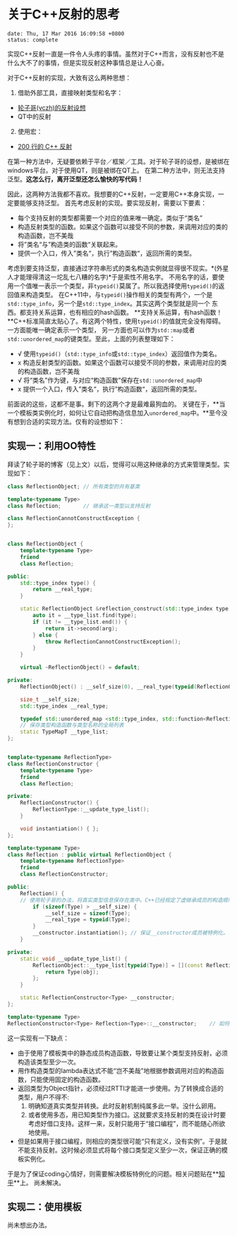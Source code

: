 # 关于C++反射的思考
```{metadata}
date: Thu, 17 Mar 2016 16:09:58 +0800
status: complete
```

实现C++反射一直是一件令人头疼的事情。虽然对于C++而言，没有反射也不是什么大不了的事情，但是实现反射这种事情总是让人心奋。

对于C++反射的实现，大致有这么两种思想：

1. 借助外部工具，直接映射类型和名字：
  * [轮子哥(vczh)的反射设想](http://www.cppblog.com/vczh/archive/2012/01/11/164003.html)
  * QT中的反射
2. 使用宏：
  * [200 行的 C++ 反射](https://www.clarkok.com/blog/2015/03/09/200-%E8%A1%8C%E7%9A%84-C-%E5%8F%8D%E5%B0%84/)

在第一种方法中，无疑要依赖于平台／框架／工具。对于轮子哥的设想，是被绑在windows平台。对于使用QT，则是被绑在QT上。
在第二种方法中，则无法支持泛型。**这怎么行，离开泛型还怎么愉快的写代码！**

因此，这两种方法我都不喜欢。我想要的C++反射，一定要用C++本身实现，一定要能够支持泛型。
首先考虑反射的实现。要实现反射，需要以下要素：

* 每个支持反射的类型都需要一个对应的值来唯一确定。类似于“类名”
* 构造反射类型的函数。如果这个函数可以接受不同的参数，来调用对应的类的构造函数，岂不美哉
* 将”类名“与”构造类的函数“关联起来。
* 提供一个入口，传入”类名“，执行”构造函数“，返回所需的类型。

考虑到要支持泛型，直接通过字符串形式的类名构造实例就显得很不现实。*(外星人才能理得清这一坨乱七八糟的名字)*于是索性不用名字。
不用名字的话，要使用一个值唯一表示一个类型，非`typeid()`莫属了。所以我选择使用`typeid()`的返回值来构造类型。
在C++11中，与`typeid()`操作相关的类型有两个，一个是`std::type_info`，另一个是`std::type_index`。其实这两个类型就是同一个
东西。都支持关系运算，也有相应的hash函数。
**支持关系运算，有hash函数！**C++标准简直太贴心了。有这两个特性，使用`typeid()`的值就完全没有障碍。一方面能唯一确定表示一个类型，
另一方面也可以作为`std::map`或者`std::unordered_map`的键类型。至此，上面的列表整理如下：

* √ 使用`typeid()`（`std::type_info`或`std::type_index`）返回值作为类名。
* x 构造反射类型的函数。如果这个函数可以接受不同的参数，来调用对应的类的构造函数，岂不美哉
* √ 将“类名”作为键，与对应“构造函数”保存在`std::unordered_map`中
* x 提供一个入口，传入”类名“，执行”构造函数“，返回所需的类型。

前面说的这些，这都不是事。剩下的这两个才是最难最狗血的。
关键在于，**当一个模板类实例化时，如何让它自动把构造信息加入`unordered_map`中。**至今没有想到合适的实现方法。仅有的设想如下：

## 实现一：利用OO特性
拜读了轮子哥的博客（见上文）以后，觉得可以用这种继承的方式来管理类型。实现如下：
```c++
class ReflectionObject; // 所有类型的共有基类

template<typename Type>
class Reflection;		// 继承这一类型以支持反射

class ReflectionCannotConstructException {
};


class ReflectionObject {
    template<typename Type>
    friend
    class Reflection;

public:
    std::type_index type() {
        return __real_type;
    }

    static ReflectionObject &reflection_construct(std::type_index type, const ReflectionObject &arg) {
        auto it = __type_list.find(type);
        if (it != __type_list.end()) {
            return it->second(arg);
        } else {
            throw ReflectionCannotConstructException();
        }
    }

    virtual ~ReflectionObject() = default;

private:
    ReflectionObject() : __self_size(0), __real_type(typeid(ReflectionObject)) { }

    size_t __self_size;
    std::type_index __real_type;

    typedef std::unordered_map <std::type_index, std::function<ReflectionObject &(const ReflectionObject &)>> TypeMapT;
    // 保存类型构造函数与类型名称的全局列表
    static TypeMapT __type_list;
};


template<typename ReflectionType>
class ReflectionConstructor {
    template<typename Type>
    friend
    class Reflection;

private:
    ReflectionConstructor() {
        ReflectionType::__update_type_list();
    }

    void instantiation() { };
};

template<typename Type>
class Reflection : public virtual ReflectionObject {
    template<typename ReflectionType>
    friend
    class ReflectionConstructor;

public:
    Reflection() {
    // 使用轮子哥的办法，将真实类型信息保存在类中。C++已经规定了虚继承成员的构造顺序，所以理论上可以不做size判断。尚未测试。
        if (sizeof(Type) > __self_size) {
            __self_size = sizeof(Type);
            __real_type = typeid(Type);
        }
        __constructor.instantiation(); // 保证__constructor成员被特例化。
    }

private:
    static void __update_type_list() {
        ReflectionObject::__type_list[typeid(Type)] = [](const ReflectionObject &obj) -> ReflectionObject & {
            return Type(obj);
        };
    }

    static ReflectionConstructor<Type> __constructor;
};

template<typename Type>
ReflectionConstructor<Type> Reflection<Type>::__constructor;	// 如何能让这一成员每次都被特例化，而不需要显式引用？
```
这一实现有一下缺点：
* 由于使用了模板类中的静态成员构造函数，导致要让某个类型支持反射，必须构造该类型至少一次。
* 用作构造类型的lambda表达式不能“岂不美哉”地根据参数调用对应的构造函数，只能使用固定的构造函数。
* 返回类型为Object指针，必须经过RTTI才能进一步使用。为了转换成合适的类型，用户不得不:
  1. 明确知道真实类型并转换。此时反射机制纯属多此一举。没什么卵用。
  2. 或者使用多态，用已知类型作为接口。这就要求支持反射的类在设计时要考虑好借口支持。这样一来，反射只能用于“接口编程”，而不能随心所欲地使用。
* 但是如果用于接口编程，则相应的类型很可能“只有定义，没有实例”。于是就不能支持反射。这时候必须显式将每个接口类型定义至少一次，保证正确的模板实例化。

于是为了保证coding心情好，则需要解决模板特例化的问题。相关问题贴在**[知乎](https://www.zhihu.com/question/41130451)**上。
尚未解决。

## 实现二：使用模板
尚未想出办法。
